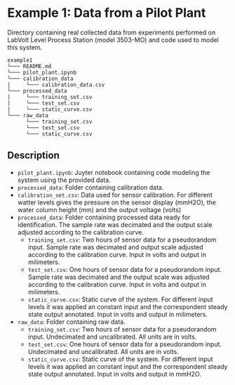 # Example 1: Data from a Pilot Plant

Directory containing real collected data from experiments performed on LabVolt Level Process Station (model 3503-MO) and code used to model this system.

```
example1
└─── README.md
└─── pilot_plant.ipynb
└─── calibration_data
|     └─── calibration_data.csv
└─── processed_data
|     └─── training_set.csv
|     └─── test_set.csv
|     └─── static_curve.csv
└─── raw_data
      └─── training_set.csv
      └─── test_set.csv
      └─── static_curve.csv
```

## Description

-  ``pilot_plant.ipynb``: Juyter notebook containing code modeling the system using the provided data.
-  ``processed_data``: Folder containing calibration data.
-  ``calibration_set.csv``: Data used for sensor calibration. For different watter levels gives the pressure on the sensor display (mmH2O), the water column height (mm) and the output voltage (volts)
-  ``processed_data``: Folder containing processed data ready for identification. The sample rate was decimated and the output scale adjusted according to the calibration curve.
    - ``training_set.csv``: Two hours of sensor data for a pseudorandom input. Sample rate was decimated and output scale adjusted according to the calibration curve. Input in volts and output in milimeters.
    - ``test_set.csv``: One hours of sensor data for a pseudorandom input. Sample rate was decimated and the output scale was adjusted according to the calibration curve. Input in volts and output in milimeters.
	- ``static_curve.csv``: Static curve of the system. For different input levels it was applied an constant input and the correspondent steady state output annotated. Input in volts and output in milimeters.
- ``raw_data``: Folder containing raw data.
    - ``training_set.csv``: Two hours of sensor data for a pseudorandom input. Undecimated and uncalibrated. All units are in volts.
    - ``test_set.csv``: One hours of sensor data for a pseudorandom input. Undecimated and uncalibrated. All units are in volts.
    - ``static_curve.csv``: Static curve of the system. For different input levels it was applied an constant input and the correspondent steady state output annotated. Input in volts and output in mmH2O.
